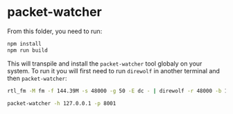 # packet-watcher

From this folder, you need to run:

```bash
npm install
npm run build
```

This will transpile and install the `packet-watcher` tool globaly on your system. To run it you will first need to run `direwolf` in another terminal and then `packet-watcher`:

```bash
rtl_fm -M fm -f 144.39M -s 48000 -g 50 -E dc - | direwolf -r 48000 -b 16 -
```

```bash
packet-watcher -h 127.0.0.1 -p 8001
```
